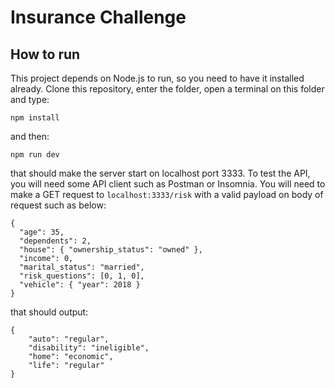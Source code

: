 # Insurance Challenge
## How to run
This project depends on Node.js to run, so you need to have it installed already. Clone this repository, enter the folder, open a terminal on this folder and type:
```
npm install
```
and then:
```
npm run dev
```
that should make the server start on localhost port 3333. To test the API, you will need some API client such as Postman or Insomnia. You will need to make a GET request to `localhost:3333/risk` with a valid payload on body of request such as below:
```
{
  "age": 35,
  "dependents": 2,
  "house": { "ownership_status": "owned" },
  "income": 0,
  "marital_status": "married",
  "risk_questions": [0, 1, 0],
  "vehicle": { "year": 2018 }
}
```
that should output:
```
{
    "auto": "regular",
    "disability": "ineligible",
    "home": "economic",
    "life": "regular"
}
```







